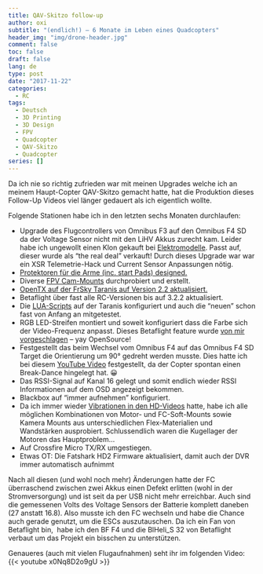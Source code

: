 ```yaml
---
title: QAV-Skitzo follow-up
author: oxi
subtitle: "(endlich!) – 6 Monate im Leben eines Quadcopters"
header_img: "img/drone-header.jpg"
comment: false
toc: false
draft: false
lang: de
type: post
date: "2017-11-22"
categories:
  - RC
tags:
  - Deutsch
  - 3D Printing
  - 3D Design
  - FPV
  - Quadcopter
  - QAV-Skitzo
  - Quadcopter
series: []
---
```

Da ich nie so richtig zufrieden war mit meinen Upgrades welche ich an meinem Haupt-Copter QAV-Skitzo gemacht hatte, hat die Produktion dieses Follow-Up Videos viel länger gedauert als ich eigentlich wollte.

Folgende Stationen habe ich in den letzten sechs Monaten durchlaufen:

* Upgrade des Flugcontrollers von Omnibus F3 auf den Omnibus F4 SD da der Voltage Sensor nicht mit den LiHV Akkus zurecht kam. Leider habe ich ungewollt einen Klon gekauft bei <a href="https://www.elektromodelle.ch/" target="_blank" rel="noopener">Elektromodelle</a>. Passt auf, dieser wurde als &#8220;the real deal&#8221; verkauft! Durch dieses Upgrade war war ein XSR Telemetrie-Hack und Current Sensor Anpassungen nötig.
* <a href="https://www.thingiverse.com/thing:2533522" target="_blank" rel="noopener">Protektoren für die Arme (inc. start Pads) designed.</a>
* Diverse <a href="https://www.thingiverse.com/thing:2300321" target="_blank" rel="noopener">FPV Cam-Mounts</a> durchprobiert und erstellt.
* <a href="https://www.youtube.com/watch?v=Wo3vI181JJk" target="_blank" rel="noopener">OpenTX auf der FrSky Taranis auf Version 2.2 aktualisiert.</a>
* Betaflight über fast alle RC-Versionen bis auf 3.2.2 aktualisiert.
* Die <a href="https://github.com/betaflight/betaflight-tx-lua-scripts" target="_blank" rel="noopener">LUA-Scripts</a> auf der Taranis konfiguriert und auch die &#8220;neuen&#8221; schon fast von Anfang an mitgetestet.
* RGB LED-Streifen montiert und soweit konfiguriert dass die Farbe sich der Video-Frequenz anpasst. Dieses Betaflight feature wurde <a href="https://github.com/betaflight/betaflight/issues/3228" target="_blank" rel="noopener">von mir vorgeschlagen</a>&nbsp;&#8211; yay OpenSource!
* Festgestellt das beim Wechsel vom Omnibus F4 auf das Omnibus F4 SD Target die Orientierung um 90° gedreht werden musste. Dies hatte ich bei diesem <a href="https://www.youtube.com/watch?v=HeUdL9BuC0E" target="_blank" rel="noopener">YouTube Video</a> festgestellt, da der Copter spontan einen Break-Dance hingelegt hat. 😀
* Das RSSI-Signal auf Kanal 16 gelegt und somit endlich wieder RSSI Informationen auf dem OSD angezeigt bekommen.
* Blackbox auf &#8220;immer aufnehmen&#8221; konfiguriert.
* Da ich immer wieder <a href="https://www.youtube.com/watch?v=8RXnCdMQDZA" target="_blank" rel="noopener">Vibrationen in den HD-Videos</a> hatte, habe ich alle möglichen Kombinationen von Motor- und FC-Soft-Mounts sowie Kamera Mounts aus unterschiedlichen Flex-Materialien und Wandstärken ausprobiert. Schlussendlich waren die Kugellager der Motoren das Hauptproblem&#8230;
* Auf Crossfire Micro TX/RX umgestiegen.
* Etwas OT: Die Fatshark HD2 Firmware aktualisiert, damit auch der DVR immer automatisch aufnimmt

Nach all diesen (und wohl noch mehr) Änderungen hatte der FC überraschend zwischen zwei Akkus einen Defekt erlitten (wohl in der Stromversorgung) und ist seit da per USB nicht mehr erreichbar. Auch sind die gemessenen Volts des Voltage Sensors der Batterie komplett daneben (27 anstatt 16.8). Also musste ich den FC wechseln und habe die Chance auch gerade genutzt, um die ESCs auszutauschen. Da ich ein Fan von Betaflight bin,&nbsp; habe ich den BF F4 und die BlHeli_S 32 von Betaflight verbaut um das Projekt ein bisschen zu unterstützen.

Genaueres (auch mit vielen Flugaufnahmen) seht ihr im folgenden Video:
{{< youtube x0Nq8D2o9gU >}}
